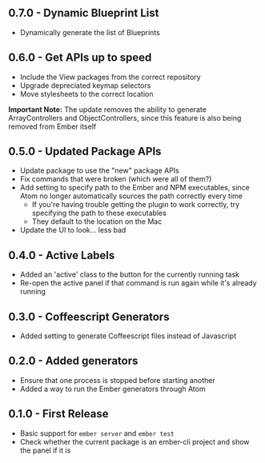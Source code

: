## 0.7.0 - Dynamic Blueprint List
* Dynamically generate the list of Blueprints

## 0.6.0 - Get APIs up to speed
* Include the View packages from the correct repository
* Upgrade depreciated keymap selectors
* Move stylesheets to the correct location

**Important Note:** The update removes the ability to generate ArrayControllers and ObjectControllers, since this feature is also being removed from Ember itself

## 0.5.0 - Updated Package APIs
* Update package to use the "new" package APIs
* Fix commands that were broken (which were all of them?)
* Add setting to specify path to the Ember and NPM executables, since Atom no longer automatically sources the path correctly every time
    * If you're having trouble getting the plugin to work correctly, try specifying the path to these executables
    * They default to the location on the Mac
* Update the UI to look... less bad

## 0.4.0 - Active Labels
* Added an 'active' class to the button for the currently running task
* Re-open the active panel if that command is run again while it's already
  running

## 0.3.0 - Coffeescript Generators
* Added setting to generate Coffeescript files instead of Javascript

## 0.2.0 - Added generators
* Ensure that one process is stopped before starting another
* Added a way to run the Ember generators through Atom

## 0.1.0 - First Release
* Basic support for `ember server` and `ember test`
* Check whether the current package is an ember-cli project and show the panel
  if it is
